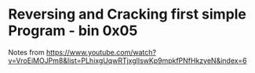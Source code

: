 # Reversing and Cracking first simple Program - bin 0x05
Notes from https://www.youtube.com/watch?v=VroEiMOJPm8&list=PLhixgUqwRTjxglIswKp9mpkfPNfHkzyeN&index=6

